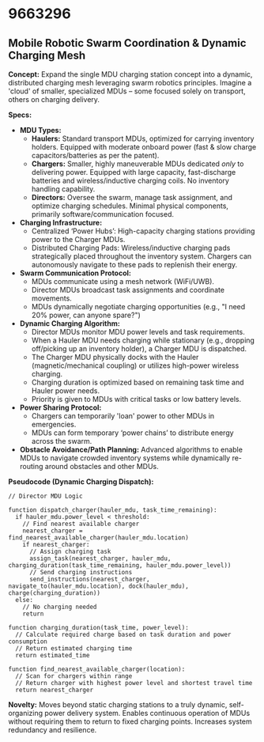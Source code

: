 # 9663296

## Mobile Robotic Swarm Coordination & Dynamic Charging Mesh

**Concept:** Expand the single MDU charging station concept into a dynamic, distributed charging mesh leveraging swarm robotics principles. Imagine a 'cloud' of smaller, specialized MDUs – some focused solely on transport, others on charging delivery.

**Specs:**

*   **MDU Types:**
    *   **Haulers:** Standard transport MDUs, optimized for carrying inventory holders. Equipped with moderate onboard power (fast & slow charge capacitors/batteries as per the patent).
    *   **Chargers:** Smaller, highly maneuverable MDUs dedicated *only* to delivering power. Equipped with large capacity, fast-discharge batteries and wireless/inductive charging coils. No inventory handling capability.
    *   **Directors:** Oversee the swarm, manage task assignment, and optimize charging schedules. Minimal physical components, primarily software/communication focused.
*   **Charging Infrastructure:**
    *   Centralized ‘Power Hubs’: High-capacity charging stations providing power to the Charger MDUs.
    *   Distributed Charging Pads: Wireless/inductive charging pads strategically placed throughout the inventory system. Chargers can autonomously navigate to these pads to replenish their energy.
*   **Swarm Communication Protocol:**
    *   MDUs communicate using a mesh network (WiFi/UWB).
    *   Director MDUs broadcast task assignments and coordinate movements.
    *   MDUs dynamically negotiate charging opportunities (e.g., "I need 20% power, can anyone spare?")
*   **Dynamic Charging Algorithm:**
    *   Director MDUs monitor MDU power levels and task requirements.
    *   When a Hauler MDU needs charging while stationary (e.g., dropping off/picking up an inventory holder), a Charger MDU is dispatched.
    *   The Charger MDU physically docks with the Hauler (magnetic/mechanical coupling) or utilizes high-power wireless charging.
    *   Charging duration is optimized based on remaining task time and Hauler power needs.
    *   Priority is given to MDUs with critical tasks or low battery levels.
*   **Power Sharing Protocol:**
    *   Chargers can temporarily 'loan' power to other MDUs in emergencies.
    *   MDUs can form temporary ‘power chains’ to distribute energy across the swarm.
*   **Obstacle Avoidance/Path Planning:**  Advanced algorithms to enable MDUs to navigate crowded inventory systems while dynamically re-routing around obstacles and other MDUs.

**Pseudocode (Dynamic Charging Dispatch):**

```
// Director MDU Logic

function dispatch_charger(hauler_mdu, task_time_remaining):
  if hauler_mdu.power_level < threshold:
    // Find nearest available charger
    nearest_charger = find_nearest_available_charger(hauler_mdu.location)
    if nearest_charger:
      // Assign charging task
      assign_task(nearest_charger, hauler_mdu, charging_duration(task_time_remaining, hauler_mdu.power_level))
      // Send charging instructions
      send_instructions(nearest_charger, navigate_to(hauler_mdu.location), dock(hauler_mdu), charge(charging_duration))
  else:
    // No charging needed
    return

function charging_duration(task_time, power_level):
  // Calculate required charge based on task duration and power consumption
  // Return estimated charging time
  return estimated_time

function find_nearest_available_charger(location):
  // Scan for chargers within range
  // Return charger with highest power level and shortest travel time
  return nearest_charger
```

**Novelty:** Moves beyond static charging stations to a truly dynamic, self-organizing power delivery system. Enables continuous operation of MDUs without requiring them to return to fixed charging points.  Increases system redundancy and resilience.